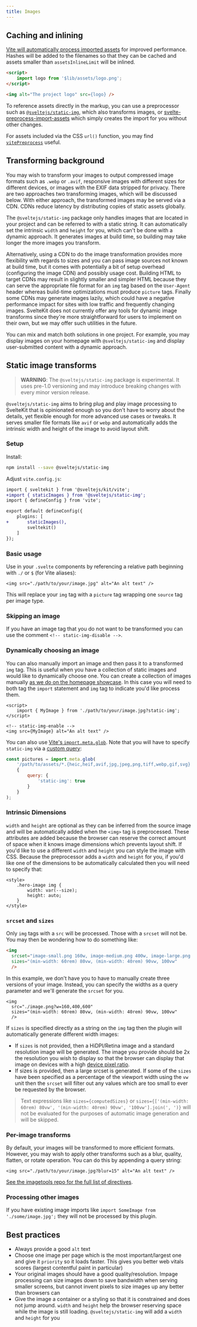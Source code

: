 ```yaml
---
title: Images
---
```


## Caching and inlining

[Vite will automatically process imported assets](https://vitejs.dev/guide/assets.html) for improved performance. Hashes will be added to the filenames so that they can be cached and assets smaller than `assetsInlineLimit` will be inlined.

```html
<script>
	import logo from '$lib/assets/logo.png';
</script>

<img alt="The project logo" src={logo} />
```

To reference assets directly in the markup, you can use a preprocessor such as [`@sveltejs/static-img`](#static-image-transforms), which also transforms images, or [svelte-preprocess-import-assets](https://github.com/bluwy/svelte-preprocess-import-assets) which simply creates the import for you without other changes.

For assets included via the CSS `url()` function, you may find [`vitePreprocess`](https://kit.svelte.dev/docs/integrations#preprocessors-vitepreprocess) useful.

## Transforming background

You may wish to transform your images to output compressed image formats such as `.webp` or `.avif`, responsive images with different sizes for different devices, or images with the EXIF data stripped for privacy. There are two approaches two transforming images, which will be discussed below. With either approach, the transformed images may be served via a CDN. CDNs reduce latency by distributing copies of static assets globally.

The `@sveltejs/static-img` package only handles images that are located in your project and can be referred to with a static string. It can automatically set the intrinsic `width` and `height` for you, which can't be done with a dynamic approach. It generates images at build time, so building may take longer the more images you transform.

Alternatively, using a CDN to do the image transformation provides more flexibility with regards to sizes and you can pass image sources not known at build time, but it comes with potentially a bit of setup overhead (configuring the image CDN) and possibly usage cost. Building HTML to target CDNs may result in slightly smaller and simpler HTML because they can serve the appropriate file format for an `img` tag based on the `User-Agent` header whereas build-time optimizations must produce `picture` tags. Finally some CDNs may generate images lazily, which could have a negative performance impact for sites with low traffic and frequently changing images. SvelteKit does not currently offer any tools for dynamic image transforms since they're more straightforward for users to implement on their own, but we may offer such utilities in the future.

You can mix and match both solutions in one project. For example, you may display images on your homepage with `@sveltejs/static-img` and display user-submitted content with a dynamic approach.

## Static image transforms

> **WARNING**: The `@sveltejs/static-img` package is experimental. It uses pre-1.0 versioning and may introduce breaking changes with every minor version release.

`@sveltejs/static-img` aims to bring plug and play image processing to SvelteKit that is opinionated enough so you don't have to worry about the details, yet flexible enough for more advanced use cases or tweaks. It serves smaller file formats like `avif` or `webp` and automatically adds the intrinsic width and height of the image to avoid layout shift.

### Setup

Install:

```bash
npm install --save @sveltejs/static-img
```

Adjust `vite.config.js`:

```diff
import { sveltekit } from '@sveltejs/kit/vite';
+import { staticImages } from '@sveltejs/static-img';
import { defineConfig } from 'vite';

export default defineConfig({
	plugins: [
+		staticImages(),
		sveltekit()
	]
});
```

### Basic usage

Use in your `.svelte` components by referencing a relative path beginning with `./` or `$` (for Vite aliases):

```svelte
<img src="./path/to/your/image.jpg" alt="An alt text" />
```

This will replace your `img` tag with a `picture` tag wrapping one `source` tag per image type.

### Skipping an image

If you have an image tag that you do not want to be transformed you can use the comment `<!-- static-img-disable -->`.

### Dynamically choosing an image

You can also manually import an image and then pass it to a transformed `img` tag. This is useful when you have a collection of static images and would like to dynamically choose one. You can create a collection of images manually [as we do on the homepage showcase](https://github.com/sveltejs/kit/blob/master/sites/kit.svelte.dev/src/routes/home/Showcase.svelte). In this case you will need to both tag the `import` statement and `img` tag to indicate you'd like process them.


```svelte
<script>
	import { MyImage } from './path/to/your/image.jpg?static-img';
</script>

<!-- static-img-enable -->
<img src={MyImage} alt="An alt text" />
```

You can also use [Vite's `import.meta.glob`](https://vitejs.dev/guide/features.html#glob-import). Note that you will have to specify `static-img` via a [custom query](https://vitejs.dev/guide/features.html#custom-queries):

```js
const pictures = import.meta.glob(
	'/path/to/assets/*.{heic,heif,avif,jpg,jpeg,png,tiff,webp,gif,svg}',
	{
		query: {
			'static-img': true
		}
	}
);
```

### Intrinsic Dimensions

`width` and `height` are optional as they can be inferred from the source image and will be automatically added when the `<img>` tag is preprocessed. These attributes are added because the browser can reserve the correct amount of space when it knows image dimensions which prevents layout shift. If you'd like to use a different `width` and `height` you can style the image with CSS. Because the preprocessor adds a `width` and `height` for you, if you'd like one of the dimensions to be automatically calculated then you will need to specify that:

```
<style>
	.hero-image img {
		width: var(--size);
		height: auto;
	}
</style>
```

### `srcset` and `sizes`

Only `img` tags with a `src` will be processed. Those with a `srcset` will not be. You may then be wondering how to do something like:

```html
<img
  srcset="image-small.png 160w, image-medium.png 400w, image-large.png 600w"
  sizes="(min-width: 60rem) 80vw, (min-width: 40rem) 90vw, 100vw"
  />
```

In this example, we don't have you to have to manually create three versions of your image. Instead, you can specify the widths as a query parameter and we'll generate the `srcset` for you.

```svelte
<img
  src="./image.png?w=160,400,600"
  sizes="(min-width: 60rem) 80vw, (min-width: 40rem) 90vw, 100vw"
  />
```

If `sizes` is specified directly as a string on the `img` tag then the plugin will automatically generate different width images:
- If `sizes` is not provided, then a HiDPI/Retina image and a standard resolution image will be generated. The image you provide should be 2x the resolution you wish to display so that the browser can display that image on devices with a high [device pixel ratio](https://developer.mozilla.org/en-US/docs/Web/API/Window/devicePixelRatio).
- If sizes is provided, then a large srcset is generated. If some of the `sizes` have been specified as a percentage of the viewport width using the `vw` unit then the `srcset` will filter out any values which are too small to ever be requested by the browser.

> Text expressions like `sizes={computedSizes}` or `sizes={['(min-width: 60rem) 80vw', '(min-width: 40rem) 90vw', '100vw'].join(', ')}` will not be evaluated for the purposes of automatic image generation and will be skipped.

### Per-image transforms

By default, your images will be transformed to more efficient formats. However, you may wish to apply other transforms such as a blur, quality, flatten, or rotate operation. You can do this by appending a query string:

```svelte
<img src="./path/to/your/image.jpg?blur=15" alt="An alt text" />
```

[See the imagetools repo for the full list of directives](https://github.com/JonasKruckenberg/imagetools/blob/main/docs/directives.md).

### Processing other images

If you have existing image imports like `import SomeImage from './some/image.jpg';` they will not be processed by this plugin.

## Best practices

- Always provide a good `alt` text
- Choose one image per page which is the most important/largest one and give it `priority` so it loads faster. This gives you better web vitals scores (largest contentful paint in particular)
- Your original images should have a good quality/resolution. Impage processing can size images down to save bandwidth when serving smaller screens, but cannot invent pixels to size images up any better than browsers can
- Give the image a container or a styling so that it is constrained and does not jump around. `width` and `height` help the browser reserving space while the image is still loading. `@sveltejs/static-img` will add a `width` and `height` for you
